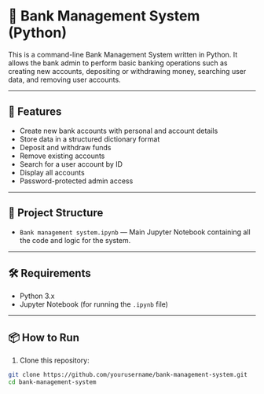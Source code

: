 # 🏦 Bank Management System (Python)

This is a command-line Bank Management System written in Python. It allows the bank admin to perform basic banking operations such as creating new accounts, depositing or withdrawing money, searching user data, and removing user accounts.

---

## 🚀 Features

- Create new bank accounts with personal and account details
- Store data in a structured dictionary format
- Deposit and withdraw funds
- Remove existing accounts
- Search for a user account by ID
- Display all accounts
- Password-protected admin access

---

## 📂 Project Structure

- `Bank management system.ipynb` — Main Jupyter Notebook containing all the code and logic for the system.

---

## 🛠️ Requirements

- Python 3.x
- Jupyter Notebook (for running the `.ipynb` file)

---

## 📦 How to Run

1. Clone this repository:

```bash
git clone https://github.com/yourusername/bank-management-system.git
cd bank-management-system
